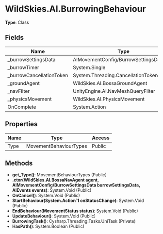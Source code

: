 ﻿# WildSkies.AI.BurrowingBehaviour

**Type**: Class

## Fields

| Name | Type | Access |
|------|------|--------|
| _burrowSettingsData | AIMovementConfig/BurrowSettingsData | Private |
| _burrowTimer | System.Single | Private |
| _burrowCancellationToken | System.Threading.CancellationTokenSource | Private |
| _groundAgent | WildSkies.AI.BossaGroundAgent | Private |
| _navFilter | UnityEngine.AI.NavMeshQueryFilter | Private |
| _physicsMovement | WildSkies.AI.PhysicsMovement | Private |
| OnComplete | System.Action | Public |

## Properties

| Name | Type | Access |
|------|------|--------|
| Type | MovementBehaviourTypes | Public |

## Methods

- **get_Type()**: MovementBehaviourTypes (Public)
- **.ctor(WildSkies.AI.BossaNavAgent agent, AIMovementConfig/BurrowSettingsData burrowSettingsData, AIEvents events)**: System.Void (Public)
- **OnCancel()**: System.Void (Public)
- **StartBehaviour(System.Action`1<MovementStatus> onStatusChange)**: System.Void (Public)
- **EndBehaviour(MovementStatus status)**: System.Void (Public)
- **UpdateBehaviour()**: System.Void (Public)
- **BurrowingTask()**: Cysharp.Threading.Tasks.UniTask (Private)
- **HasPath()**: System.Boolean (Public)

